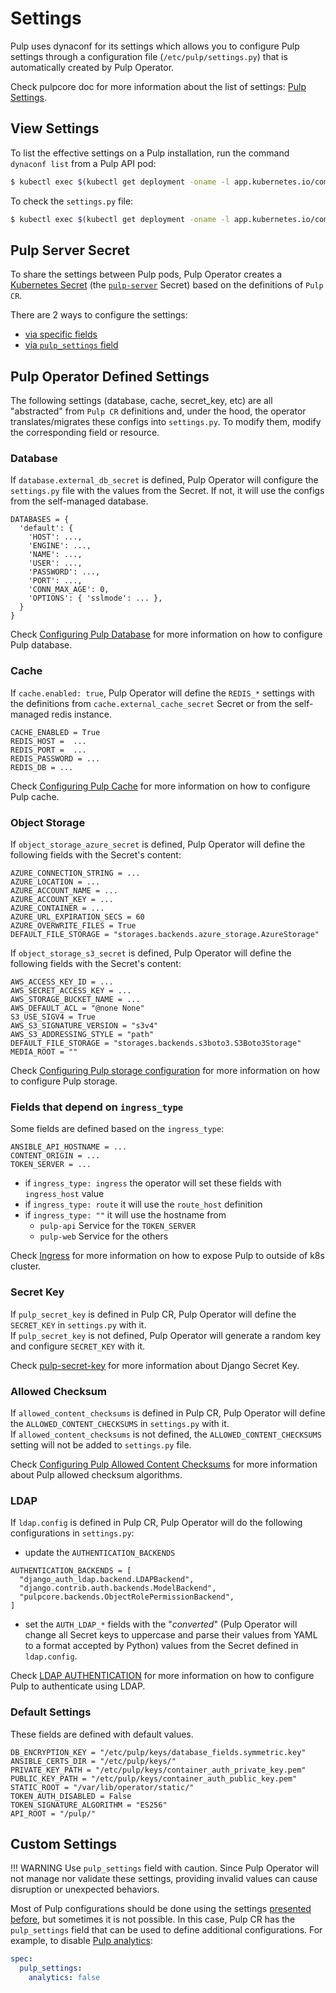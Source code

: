 # Settings


Pulp uses dynaconf for its settings which allows you to configure Pulp settings
through a configuration file (`/etc/pulp/settings.py`) that is automatically
created by Pulp Operator.

Check pulpcore doc for more information about the list of settings: [Pulp Settings](https://docs.pulpproject.org/pulpcore/configuration/settings.html).

## View Settings

To list the effective settings on a Pulp installation, run the command `dynaconf list`
from a Pulp API pod:

```sh
$ kubectl exec $(kubectl get deployment -oname -l app.kubernetes.io/component=api) -- dynaconf list
```

To check the `settings.py` file:
```sh
$ kubectl exec $(kubectl get deployment -oname -l app.kubernetes.io/component=api) -- cat /etc/pulp/settings.py
```

## Pulp Server Secret

To share the settings between Pulp pods, Pulp Operator creates a
[Kubernetes Secret](https://kubernetes.io/docs/concepts/configuration/secret/)
(the [`pulp-server`](/pulp_operator/configuring/secrets/#pulp-server) Secret)
based on the definitions of `Pulp CR`.

There are 2 ways to configure the settings:

* [via specific fields](#pulp-operator-defined-settings)
* [via `pulp_settings` field](#custom-settings)

## Pulp Operator Defined Settings

The following settings (database, cache, secret_key, etc) are all
"abstracted" from `Pulp CR` definitions and, under the hood, the operator
translates/migrates these configs into `settings.py`. To modify them, modify the
corresponding field or resource.

### Database

If `database.external_db_secret` is defined, Pulp Operator will configure the `settings.py`
file with the values from the Secret. If not, it will use the configs from the
self-managed database.
```
DATABASES = {
  'default': {
    'HOST': ...,
    'ENGINE': ...,
    'NAME': ...,
    'USER': ...,
    'PASSWORD': ...,
    'PORT': ...,
    'CONN_MAX_AGE': 0,
    'OPTIONS': { 'sslmode': ... },
  }
}
```

Check [Configuring Pulp Database](/pulp_operator/configuring/database/) for more
information on how to configure Pulp database.

### Cache

If `cache.enabled: true`, Pulp Operator will define the `REDIS_*` settings with
the definitions from `cache.external_cache_secret` Secret or from the self-managed
redis instance.
```
CACHE_ENABLED = True
REDIS_HOST =  ...
REDIS_PORT =  ...
REDIS_PASSWORD = ...
REDIS_DB = ...
```

Check [Configuring Pulp Cache](/pulp_operator/configuring/cache/) for more
information on how to configure Pulp cache.

### Object Storage

If `object_storage_azure_secret` is defined, Pulp Operator will define the following
fields with the Secret's content:
```
AZURE_CONNECTION_STRING = ...
AZURE_LOCATION = ...
AZURE_ACCOUNT_NAME = ...
AZURE_ACCOUNT_KEY = ...
AZURE_CONTAINER = ...
AZURE_URL_EXPIRATION_SECS = 60
AZURE_OVERWRITE_FILES = True
DEFAULT_FILE_STORAGE = "storages.backends.azure_storage.AzureStorage"
```

If `object_storage_s3_secret` is defined, Pulp Operator will define the following
fields with the Secret's content:
```
AWS_ACCESS_KEY_ID = ...
AWS_SECRET_ACCESS_KEY = ...
AWS_STORAGE_BUCKET_NAME = ...
AWS_DEFAULT_ACL = "@none None"
S3_USE_SIGV4 = True
AWS_S3_SIGNATURE_VERSION = "s3v4"
AWS_S3_ADDRESSING_STYLE = "path"
DEFAULT_FILE_STORAGE = "storages.backends.s3boto3.S3Boto3Storage"
MEDIA_ROOT = ""
```

Check [Configuring Pulp storage configuration](/pulp_operator/configuring/storage/)
for more information on how to configure Pulp storage.

### Fields that depend on `ingress_type`

Some fields are defined based on the `ingress_type`:
```
ANSIBLE_API_HOSTNAME = ...
CONTENT_ORIGIN = ...
TOKEN_SERVER = ...
```

* if `ingress_type: ingress` the operator will set these fields with `ingress_host` value
* if `ingress_type: route` it will use the `route_host` definition
* if `ingress_type: ""` it will use the hostname from
    * `pulp-api` Service for the `TOKEN_SERVER`
    * `pulp-web` Service for the others


Check [Ingress](/pulp_operator/configuring/networking/exposing/#ingress) for more
information on how to expose Pulp to outside of k8s cluster.

### Secret Key

If `pulp_secret_key` is defined in Pulp CR, Pulp Operator will define the `SECRET_KEY`
in `settings.py` with it. <br/>
If `pulp_secret_key` is not defined, Pulp Operator will generate a random key and
configure `SECRET_KEY` with it.

Check [pulp-secret-key](/pulp_operator/configuring/secrets/#pulp-secret-key)
for more information about Django Secret Key.

### Allowed Checksum

If `allowed_content_checksums` is defined in Pulp CR, Pulp Operator will define
the `ALLOWED_CONTENT_CHECKSUMS` in `settings.py` with it. <br/>
If `allowed_content_checksums` is not defined, the `ALLOWED_CONTENT_CHECKSUMS`
setting will not be added to `settings.py` file.

Check [Configuring Pulp Allowed Content Checksums](/pulp_operator/configuring/content_checksums)
for more information about Pulp allowed checksum algorithms.

### LDAP

If `ldap.config` is defined in Pulp CR, Pulp Operator will do the following
configurations in `settings.py`:

* update the `AUTHENTICATION_BACKENDS`
```
AUTHENTICATION_BACKENDS = [
  "django_auth_ldap.backend.LDAPBackend",
  "django.contrib.auth.backends.ModelBackend",
  "pulpcore.backends.ObjectRolePermissionBackend",
]
```

* set the `AUTH_LDAP_*` fields with the "*converted*" (Pulp Operator will change
all Secret keys to uppercase and parse their values from YAML to a format
accepted by Python) values from the Secret defined in `ldap.config`.

Check [LDAP AUTHENTICATION](/pulp_operator/configuring/ldap) for more
information on how to configure Pulp to authenticate using LDAP.

### Default Settings

These fields are defined with default values.
```
DB_ENCRYPTION_KEY = "/etc/pulp/keys/database_fields.symmetric.key"
ANSIBLE_CERTS_DIR = "/etc/pulp/keys/"
PRIVATE_KEY_PATH = "/etc/pulp/keys/container_auth_private_key.pem"
PUBLIC_KEY_PATH = "/etc/pulp/keys/container_auth_public_key.pem"
STATIC_ROOT = "/var/lib/operator/static/"
TOKEN_AUTH_DISABLED = False
TOKEN_SIGNATURE_ALGORITHM = "ES256"
API_ROOT = "/pulp/"
```


## Custom Settings

!!! WARNING
    Use `pulp_settings` field with caution. Since Pulp Operator will not manage
    nor validate these settings, providing invalid values can cause disruption or
    unexpected behaviors.

Most of Pulp configurations should be done using the settings [presented before](/pulp_operator/configuring/pulp_settings/#pulp-operator-defined-settings),
but sometimes it is not possible. In this case, Pulp CR has the `pulp_settings`
field that can be used to define additional configurations. For example, to disable
[Pulp analytics](https://docs.pulpproject.org/pulpcore/configuration/settings.html#analytics):
```yaml
spec:
  pulp_settings:
    analytics: false
```
